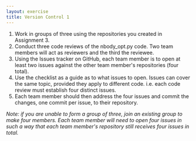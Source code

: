 ```yaml
---
layout: exercise
title: Version Control 1
---
```


1. Work in groups of three using the repositories you created in Assignment 3.
2. Conduct three code reviews of the nbody_opt.py code. Two team members will act as reviewers and the third the reviewee.
3. Using the Issues tracker on GitHub, each team member is to open at least two issues against the other team member's repositories (four total).
4. Use the checklist as a guide as to what issues to open. Issues can cover the same topic, provided they apply to different code. i.e. each code review
   must establish four distinct issues.
5. Each team member should then address the four issues and commit the changes, one commit per issue, to their repository.

*Note: if you are unable to form a group of three, join an existing group to make four members. Each team member will need to open four issues in such a way
that each team member's repository still receives four issues in total.*

